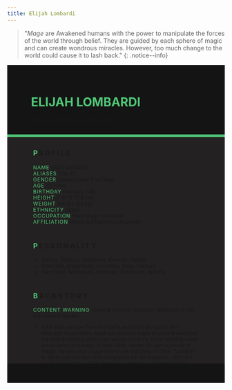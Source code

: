 ```yaml
---
title: Elijah Lombardi
---
```


>  "*Mage* are Awakened humans with the power to manipulate the forces of the world through belief. They are guided by each sphere of magic and can create wondrous miracles. However, too much change to the world could cause it to lash back."
{: .notice--info}

<!---------
header names
----------->

<div class="row" style="background-color:#141414; padding-top:30px; padding-left: 55px; padding-right: 55px; padding-bottom: 25px">
    <h1 style="color:#50C878; text-transform:uppercase">Elijah Lombardi</h1>
    <small>"Carry on the Dreams of the Lost"</small>
</div>
<div style="background-color:#50C878;padding:3px;"></div>
<div class="row" style="background-color:#232121; padding-top:5px; padding-left: 60px; padding-right: 60px; padding-bottom: 20px; overflow:auto; max-height:500px">

<!---------
profile
----------->

<h3 class="font-weight-bold" style="letter-spacing:3px; text-transform:uppercase">
    <span style="color:#50C878;">P</span>rofile
</h3>

<small>
<span class="font-weight-bold" style="color:#50C878;letter-spacing:1px; text-transform:uppercase">Name</span> &#09;&#09;
  Elijah Lombardi<br>
<span class="font-weight-bold" style="color:#50C878;letter-spacing:1px; text-transform:uppercase">Aliases</span> &#09;&#09;
  Ellie, El<br>
<span class="font-weight-bold" style="color:#50C878;letter-spacing:1px; text-transform:uppercase">Gender</span> &#09;&#09;
  Genderqueer (He/They)<br>
<span class="font-weight-bold" style="color:#50C878;letter-spacing:1px; text-transform:uppercase">Age</span> &#09;&#09;
  72 Years<br>
<span class="font-weight-bold" style="color:#50C878;letter-spacing:1px; text-transform:uppercase">Birthday</span> &#09;&#09;
  February 14th<br>
<span class="font-weight-bold" style="color:#50C878;letter-spacing:1px; text-transform:uppercase">Height</span> &#09;&#09;
  5' 8" ft (173 cm)<br>
<span class="font-weight-bold" style="color:#50C878;letter-spacing:1px; text-transform:uppercase">Weight</span> &#09;&#09;
  145 lbs (63 kg)<br>
<span class="font-weight-bold" style="color:#50C878;letter-spacing:1px; text-transform:uppercase">Ethnicity</span> &#09;&#09;
  Italian<br>
<span class="font-weight-bold" style="color:#50C878;letter-spacing:1px; text-transform:uppercase">Occupation</span> &#09;&#09;
  Field Magic Instructor<br>
<span class="font-weight-bold" style="color:#50C878;letter-spacing:1px; text-transform:uppercase">Affiliation</span> &#09;&#09;
  Mercurius Maximus University<br>
</small>

<hr class="w-100 my-5" style="border-color:#e6d7c5;opacity:.2;">

<!---------
personality
----------->
<h3 class="font-weight-bold" style="letter-spacing:3px; text-transform:uppercase">
    <span style="color:#50C878;">P</span>ersonality
</h3>

<small>
<ul>
    <li>Caring, Selfless, Ambitious, Relaxed, Patient</li>
    <li>Reserved, Empathetic, Eccentric, Stoic, Curious</li>
    <li>Sacrificial, Worrywart, Paranoid, Obsessive, Spiteful</li>
</ul>
</small>

<hr class="w-100 my-5" style="border-color:#e6d7c5;opacity:.2;">

<!---------
backstory
----------->
<h3 class="font-weight-bold" style="letter-spacing:3px; text-transform:uppercase">
    <span style="color:#50C878;">B</span>ackstory
</h3>

<small>

<p><span class="font-weight-bold" style="color:#50C878;letter-spacing:1px; text-transform:uppercase">CONTENT WARNING </span>Criminal Activity, Violence, Mentions of War and Implied Deaths</p>

<ul>
    <li>After their escape from the Mafia and work alongside the Midnight Association, Elijah has learned many lessons throughout his time in various work trips across America. Even learning under an ex-union archmage to help Elijah master his own spheres of magic, he was also suggested to join the Sons of Ether Tradition to receive protection and recognition for his creations. After the death of his father, Elijah founded Luminary and Rehabilitating Center for Awakened Individuals (LARCAI) in hopes of living on Gerard’s dream of helping people when the hunter couldn’t.</li>
    <li>Taking upon himself to create an organization based on his experience with the hunters to organize and monitor a cohesive group of people capable of rescue, brokering peace, providing sanctuary and even as social service. During World War Two, the mage took volunteers with him to Italy in an effort to help war refugees escape and to calm the tides of war.</li>
    <li>Years of working and fighting off Awakeneds with malicious intent has made Elijah weary and tired, now they have arrived in San Francisco to not only continue their work in a more peaceful manner, but also to visit family and perhaps even settling down. Now, Elijah seems to have applied for Mercurius Maximus Academy as a magic instructor, specializing in control and manipulation of magical output.</li>
</ul>
</small>

<hr class="w-100 my-5" style="border-color:#e6d7c5;opacity:.2;">


<!---------
trivia
----------->

<h3 class="font-weight-bold" style="letter-spacing:3px; text-transform:uppercase">
    <span style="color:#50C878;">A</span>bilities
</h3>

<small>
<ul>
    <li><span class="font-weight-bold" style="color:#50C878;letter-spacing:1px;">INT:</span> 
        4 [+2]</li>
    <li><span class="font-weight-bold" style="color:#50C878;letter-spacing:1px;">WIT:</span> 
        3 [+1]</li>
    <li><span class="font-weight-bold" style="color:#50C878;letter-spacing:1px;">RES:</span> 
        5 [+2]</li>
    <li><span class="font-weight-bold" style="color:#50C878;letter-spacing:1px;">STR:</span> 
        2 [+1]</li>
    <li><span class="font-weight-bold" style="color:#50C878;letter-spacing:1px;">DEX:</span> 
        2 [+1]</li>
    <li><span class="font-weight-bold" style="color:#50C878;letter-spacing:1px;">STA:</span> 
        3 [+1]</li>
    <li><span class="font-weight-bold" style="color:#50C878;letter-spacing:1px;">CHA:</span> 
        2 [+1]</li>
    <li><span class="font-weight-bold" style="color:#50C878;letter-spacing:1px;">PRE:</span> 
        1 [+0]</li>
    <li><span class="font-weight-bold" style="color:#50C878;letter-spacing:1px;">COM:</span> 
        1 [+0]</li>
</ul>

<span class="font-weight-bold" style="color:#50C878;letter-spacing:1px; text-transform:uppercase">BOONS</span><br> 
<ul>
    <li><span class="font-weight-bold" style="color:#50C878;letter-spacing:1px;">Eyes of the Dreamer.</span> 
        Elijah can perceive the theoretical structure and component of magic and Patterns around him, allowing him to further understand the origin of a certain magic, its effects, type and power. Used in tandem with Ars Magica to better control and use said magic.</li>
    <li><span class="font-weight-bold" style="color:#50C878;letter-spacing:1px;">Touch of Alteration.</span> 
        With a simple touch, Elijah can alter the properties of whatever they touch. Turning something that is soft into something hard, turning loud shoes into quiet footsteps, transforming a solid door to become jelly-like or even alter sticky gloves for climbing.</li>
</ul>

<span class="font-weight-bold" style="color:#50C878;letter-spacing:1px; text-transform:uppercase">BANES</span><br> 
<ul>
    <li><span class="font-weight-bold" style="color:#50C878;letter-spacing:1px;">Vanguard Front.</span>  
        When under high stress and in the presence of certain triggers, if he fails a Composure DC of 15, Elijah’s magic would go a tad out of control and their usual magic damage would drop to a d3 until they’ve calmed down or retreat.</li>
    <li><span class="font-weight-bold" style="color:#50C878;letter-spacing:1px;">On the Clock.</span> 
        Without his devices, Elijah will have disadvantage on rolls regarding Time magic. If he were to lose his devices, Elijah could suffer from magic lash back, skewed perception of time, moving faster than time, stuck in a slowed time trance and even being forced to rewind traumatic memories in his mind. In combat, these can cause Henry to take +2 damage.</li>
</ul>

<span class="font-weight: bold" style="color:#50C878;letter-spacing:1px; text-transform:uppercase">PASSIVE</span><br> 
<ul>
    <li><span class="font-weight-bold" style="color:#50C878;letter-spacing:1px;">Lost Epoch.</span>  
        While capable of performing other time magic techniques, Elijah favors locking time for an entire room or a target. However, if attacked or injured in this state, in the event of failing their Resolve DC of 12, this magic is nullified.</li>
</ul>

<span class="font-weight-bold" style="color:#50C878;letter-spacing:1px; text-transform:uppercase">PRIMARY</span><br> 
<ul>
    <li><span class="font-weight-bold" style="color:#50C878;letter-spacing:1px;">Ars Magica</span>  
        Controlling magic itself using Prime and used in tandem with other spheres. They are able to control, redirect, dispel magic or even use pure magical essence as a weapon. However, when dispelling magic or even Paradoxes, if the target’s Resolve roll is higher, damage is reflected on Elijah instead.</li>
</ul>

<span class="font-weight-bold" style="color:#50C878;letter-spacing:1px; text-transform:uppercase">SUPPORITVE</span><br> 
<ul>
    <li><span class="font-weight-bold" style="color:#50C878;letter-spacing:1px;">Overhaul.</span>  
       Elijah can change the shape and properties of matter. Allowing them to shape, destroy or even combine matter in various forms to create brand new tools, weapons or even just shaping the terrain. Limited to the size of a wall.</li>
</ul>
</small>

</div>
<div class="row" style="background-color:#141414; padding-top:20px; padding-left: 30px; padding-right: 30px; padding-bottom: 25px;">
    <div style="text-align: right; font-size: 16px"><a href="https://toyhou.se/11320894.-f2u-unity-v2"><i class="fa-solid fa-barcode"></i
  ></a></div>
</div>
